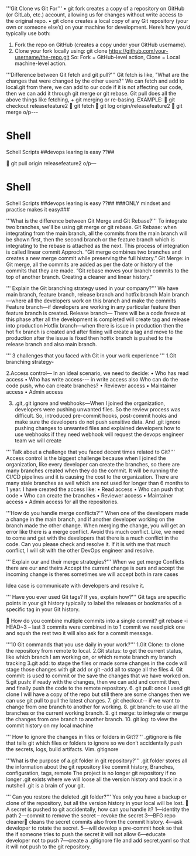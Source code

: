 '''Git Clone vs Git For'''
•	git fork creates a copy of a repository on GitHub (or GitLab, etc.) account, allowing us for changes without write access to the original repo.
•	git clone creates a local copy of any Git repository (your own or someone else’s) on your machine for development.
Here’s how you’d typically use both:
1.	Fork the repo on GitHub (creates a copy under your GitHub username).
2.	Clone your fork locally using:
git clone https://github.com/your-username/the-repo.git
So: Fork = GitHub-level action, Clone = Local machine-level action.

'''Difference between Git fetch and git pull?'''
Git fetch is like, "What are the changes that were changed by the other users?" We can fetch and add to local.git from there, we can add to our code if it is not affecting our code, then we can add it through git merge or git rebase.
Git pull does all the above things like fetching, + git merging or re-basing.
EXAMPLE:
	git checkout releasefeature2
	git fetch
	git log origin/releasefeature2
	git merge
o/p---
# Shell
Schell Scripts
##devops learing is easy ??##

	git pull origin releasefeature2
o/p—
# Shell
Schell Scripts
##devops learing is easy ??##
###ONLY mindset and practise makes it easy###

'''What is the difference between Git Merge and Git Rebase?'''
To integrate two branches, we'll be using git merge or git rebase.
Git Rebase: when integrating from the main branch, all the commits from the main branch will be shown first, then the second branch or the feature branch which is integrating to the rebase is attached as the next. This process of integration is called linear commit Approch.
“Git merge combines two branches and creates a new merge commit while preserving the full history.”
Git Merge: in Git merge, all the commits are added as per the date or history of the commits that they are made.
“Git rebase moves your branch commits to the top of another branch. Creating a cleaner and linear history.”

'''	Explain the Git branching strategy used in your company?'''
We have main branch, feature branch, release branch and hotfix branch
Main branch—where all the developers work on this branch and make the commits
Feature branch—if developers are working in any particular feature then feature branch is created.
Release branch— There will be a code freeze at this phase after all the development is completed will create tag and release into production
Hotfix branch—when there is issue in production then the hot fix branch is created and after fixing will create a tag and move to the production after the issue is fixed then hotfix branch is pushed to the release branch and also main branch.

'''	3 challenges that you faced with Git in your work experience '''
1.Git branching strategy-
 
2.Access control— In an ideal scenario, we need to decide: 
•	Who has read access
•	Who has write access--- in write access also Who can do the code push, who can create branches?
•	Reviewer access
•	Maintainer access
•	Admin access

3.	.git,.git ignore and webhooks—When I joined the organization, developers were pushing unwanted files. So the review process was difficult. So, introduced pre-commit hooks, post-commit hooks and make sure the developers do not push sensitive data. And .git ignore pushing changes to unwanted files and explained developers how to use webhooks if they need webhook will request the devops engineer team we will create

'''	Talk about a challenge that you faced decent times related to Git?'''
Access control is the biggest challenge because when I joined the organization, like every developer can create the branches, so there are many branches created when they do the commit. It will be running the CI/CD pipelines and it is causing the cost to the organization. There are many stale branches as well which are not used for longer than 6 months to 1 year. I have created the access like: 
•	Read access
•	Who can push that code
•	Who can create the branches
•	Reviewer access
•	Maintainer access
•	Admin access
for all the repositories.

'''How do you handle merge conflicts?'''
When one of the developers made a change in the main branch, and if another developer working on the branch made the other change. When merging the change, you will get an error like there is a merge conflict.
Avoid this much conflict. Like, we need to come and get with the developers that there is a much conflict in the code. Can you please check and resolve it. If it is with me that much conflict, I will sit with the other DevOps engineer and resolve.
 

'''	Explain our and their merge strategies?'''
When we get merge Conflicts there are our and theirs
Accept the current change is ours and accept the incoming change is theres sometimes we will accept both in rare cases

Idea case is communicate with developers and resolve it.
 


'''	Have you ever used Git tags? If yes, explain how?'''
Git tags are specific points in your git history typically to label the releases or bookmarks of a specific tag in your Git history.
 

	How do you combine multiple commits into a single commit?
git rebase -i HEAD~3 – last 3 commits were combined in to 1 commit we need pick one and sqush the rest two it will also ask for a commit message.

'''10 Git commands that you use daily in your work?'''
1.Git Clone: to clone the repository from remote to local.
2.Git status: to get the current status, like which branch I am working on, or which remote branch my branch tracking
3.git add: to stage the files or made some changes in the code will stage those changes with git add <name of the file> or git –add all to stage all the files
4. Git commit: is used to commit or  the save the changes that we have worked on.
5.git push: if ready with the changes, then we can add and commit then, and finally push the code to the remote repository.
6. git pull: once I used git clone I will have a copy of the repo but still there are some changes then we can use git pull to pull the latest changes.
7. git checkout-- if we want to change from one branch to another for working.
8. git branch: to use all the branches or the current working branch.
9. git merge: to integrate or merge the changes from one branch to another branch.
10. git log: to view the commit history on my local machine

'''	How to ignore the changes in files or folders in Git??'''
.gitignore is file that tells git which files or folders to ignore so we don’t accidentally push the secrets, logs, build artifacts.
Vim. gitignore
 

'''What is the purpose of a.git folder in git repository?'''
.git folder stores all the information about the git repository like commit history, Branches, configuration, tags, remote 
The project  is no longer git repository if no longer .git exists where we will loose all the version history and track in a nutshell .git is a brain of your git.

'''	Can you restore the deleted .git folder?'''
Yes only you have a backup or clone of the repository, but all the version history in your local will be lost.
	A secret is pushed to git accidentally, how can you handle it?
1—identity the path 
2—commit to remove the secret – revoke the secret 
3—BFG repo cleaner cleans the secret commits also from the commit history.
4—ask developer to rotate the secret.
5—will develop a pre-commit hook so that the if someone tries to push the secret it will not allow
6—educate developer not to push
7—create a .gitignore file and add secret.yaml so that it will not push to the git repository.
